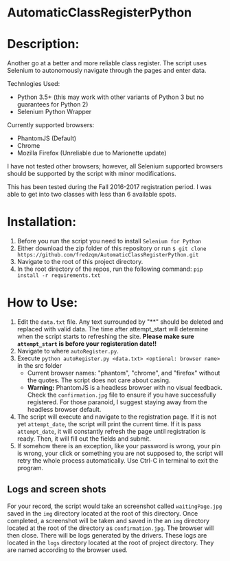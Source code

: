 # AutomaticClassRegisterPython
# Description:
Another go at a better and more reliable class register.
The script uses Selenium to autonomously navigate through the pages and enter data.

Technlogies Used:
  - Python 3.5+ (this may work with other variants of Python 3 but no guarantees for Python 2)
  - Selenium Python Wrapper

Currently supported browsers:
  - PhantomJS             (Default)
  - Chrome
  - Mozilla Firefox       (Unreliable due to Marionette update)

I have not tested other browsers; however, all Selenium supported browsers should be supported by the script with minor modifications.

This has been tested during the Fall 2016-2017 registration period. I was able to get into two classes with less than 6 available spots.

# Installation:
  1. Before you run the script you need to install `Selenium for Python`
  2. Either download the zip folder of this repository or run 
    ``$ git clone https://github.com/fredzqm/AutomaticClassRegisterPython.git``
  3. Navigate to the root of this project directory.
  4. In the root directory of the repos, run the following command: `pip install -r requirements.txt`

# How to Use:
  1. Edit the `data.txt` file. Any text surrounded by "**" should be deleted and replaced with valid data. The time after attempt_start will determine when the script starts to refreshing the site. __Please make sure `attempt_start` is before your registeration date!!__
  2. Navigate to where `autoRegister.py`.
  4. Execute `python autoRegister.py <data.txt> <optional: browser name>` in the src folder
     - Current browser names: "phantom", "chrome", and "firefox" without the quotes. The script does not care about casing.
     - **Warning:** PhantomJS is a headless browser with no visual feedback. Check the `confirmation.jpg` file to ensure if you have successfully registered. For those paranoid, I suggest staying away from the headless browser default.
  5. The script will execute and navigate to the registration page. If it is not yet `attempt_date`, the script will print the current time. If it is pass `attempt_date`, it will constantly refresh the page until registration is ready. Then, it will fill out the fields and submit.
  6. If somehow there is an exception, like your password is wrong, your pin is wrong, your click or something you are not supposed to, the script will retry the whole process automatically. Use Ctrl-C in terminal to exit the program.
  

 ## Logs and screen shots
   For your record, the script would take an screenshot called `waitingPage.jpg` saved in the `img` directory located at the root of this directory. Once completed, a screenshot will be taken and saved in the an `img` directory located at the root of the directory as `confirmation.jpg`. The browser will then close.
   There will be logs generated by the drivers. These logs are located in the `logs` directory located at the root of project directory. They are named according to the browser used.
